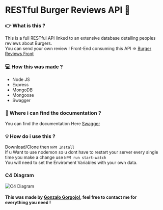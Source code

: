 # RESTful Burger Reviews API :hamburger:

### 👉 What is this ?

This is a full RESTful API linked to an extensive database detailing peoples reviews about Burgers.<br>
You can send your own review !
Front-End consuming this API => [Burger Reviews Front](https://gonzalogorgojo.github.io/BurgerProject_FrontEnd/)

### :computer: How this was made ?

- Node JS
- Express
- MongoDB
- Mongoose
- Swagger

### :floppy_disk: Where i can find the documentation ?

You can find the documentation Here [Swagger](https://burgers-reviews.herokuapp.com/api/documentation)

### :bulb: How do i use this ?

Download/Clone then `NPM Install`<br>
If u Want to use nodemon so u dont have to restart your server every single time you make a change use `NPM run start-watch`<br>
You will need to set the Enviroment Variables with your own data.

### C4 Diagram

![C4 Diagram](https://github.com/GonzaloGorgojo/BurguerProject_BackEnd-API/blob/master/public/img/c4.png "C4 Diagram")

#### This was made by [Gonzalo Gorgojo!](https://www.linkedin.com/in/gonzalogorgojo/), feel free to contact me for everything you need !
